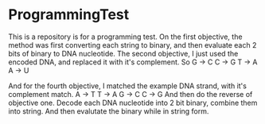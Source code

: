 # ProgrammingTest
This is a repository is for a programming test. 
On the first objective, the method was first converting each string to binary, and then evaluate each 2 bits of binary to DNA nucleotide.
The second objective, I just used the encoded DNA, and replaced it with it's complement.
So G -> C
   C -> G
   T -> A
   A -> U
   
And for the fourth objective, I matched the example DNA strand, with it's complement match.
A -> T
T -> A
G -> C
C -> G
And then do the reverse of objective one. Decode each DNA nucleotide into 2 bit binary, combine them into string. And then evalutate
the binary while in string form.

